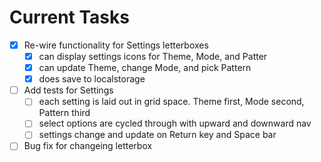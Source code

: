 # Current Tasks

- [x] Re-wire functionality for Settings letterboxes
  - [x] can display settings icons for Theme, Mode, and Patter
  - [x] can update Theme, change Mode, and pick Pattern
  - [x] does save to localstorage
- [ ] Add tests for Settings
  - [ ] each setting is laid out in grid space. Theme first, Mode second, Pattern third
  - [ ] select options are cycled through with upward and downward nav
  - [ ] settings change and update on Return key and Space bar
- [ ] Bug fix for changeing letterbox